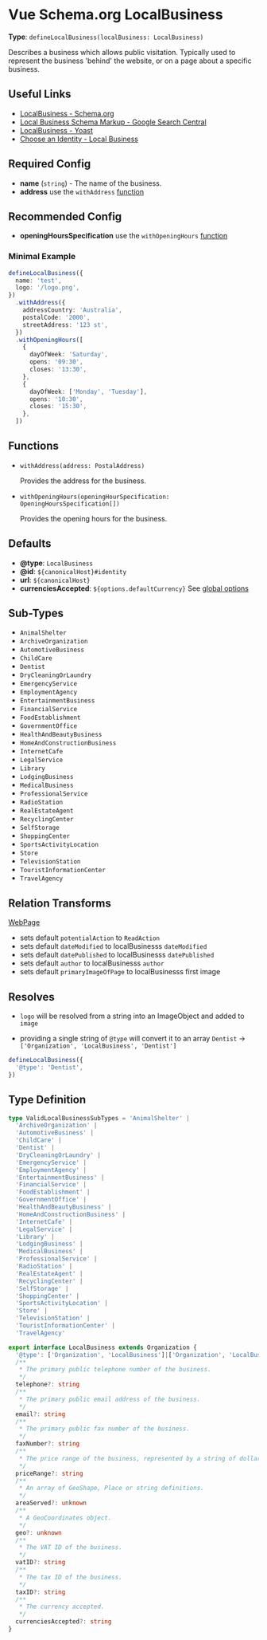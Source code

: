 # Vue Schema.org LocalBusiness

**Type**: `defineLocalBusiness(localBusiness: LocalBusiness)`

Describes a business which allows public visitation. Typically used to represent the business 'behind' the website, or on a page about a specific business.

## Useful Links

- [LocalBusiness - Schema.org](https://schema.org/LocalBusiness)
- [Local Business Schema Markup - Google Search Central](https://developers.google.com/search/docs/advanced/structured-data/local-business)
- [LocalBusiness - Yoast](https://developer.yoast.com/features/schema/pieces/localBusiness)
- [Choose an Identity - Local Business](/guide/guides/identity.html#local-business)

## Required Config

- **name** (`string`) - The name of the business.
- **address** use the `withAddress` [function](#functions)

## Recommended Config

- **openingHoursSpecification** use the `withOpeningHours` [function](#functions)

### Minimal Example

```ts
defineLocalBusiness({
  name: 'test',
  logo: '/logo.png',
})
  .withAddress({
    addressCountry: 'Australia',
    postalCode: '2000',
    streetAddress: '123 st',
  })
  .withOpeningHours([
    {
      dayOfWeek: 'Saturday',
      opens: '09:30',
      closes: '13:30',
    },
    {
      dayOfWeek: ['Monday', 'Tuesday'],
      opens: '10:30',
      closes: '15:30',
    },
  ])
```

## Functions

- `withAddress(address: PostalAddress)`

  Provides the address for the business.

- `withOpeningHours(openingHourSpecification: OpeningHoursSpecification[])`

  Provides the opening hours for the business.
  

## Defaults

- **@type**: `LocalBusiness`
- **@id**: `${canonicalHost}#identity`
- **url**: `${canonicalHost}` 
- **currenciesAccepted**: `${options.defaultCurrency}` See [global options](/guide/how-it-works.html#global-config)

## Sub-Types

- `AnimalShelter`
- `ArchiveOrganization`
- `AutomotiveBusiness`
- `ChildCare`
- `Dentist`
- `DryCleaningOrLaundry`
- `EmergencyService`
- `EmploymentAgency`
- `EntertainmentBusiness`
- `FinancialService`
- `FoodEstablishment`
- `GovernmentOffice`
- `HealthAndBeautyBusiness`
- `HomeAndConstructionBusiness`
- `InternetCafe`
- `LegalService`
- `Library`
- `LodgingBusiness`
- `MedicalBusiness`
- `ProfessionalService`
- `RadioStation`
- `RealEstateAgent`
- `RecyclingCenter`
- `SelfStorage`
- `ShoppingCenter`
- `SportsActivityLocation`
- `Store`
- `TelevisionStation`
- `TouristInformationCenter`
- `TravelAgency`

## Relation Transforms

[WebPage](/schema/webpage)

- sets default `potentialAction` to `ReadAction`
- sets default `dateModified` to localBusinesss `dateModified`
- sets default `datePublished` to localBusinesss `datePublished`
- sets default `author` to localBusinesss `author`
- sets default `primaryImageOfPage` to localBusinesss first image

## Resolves

- `logo` will be resolved from a string into an ImageObject and added to `image`

- providing a single string of `@type` will convert it to an array `Dentist` -> `['Organization', 'LocalBusiness', 'Dentist']`

```ts
defineLocalBusiness({
  '@type': 'Dentist',
})
```

## Type Definition

```ts
type ValidLocalBusinessSubTypes = 'AnimalShelter' |
  'ArchiveOrganization' |
  'AutomotiveBusiness' |
  'ChildCare' |
  'Dentist' |
  'DryCleaningOrLaundry' |
  'EmergencyService' |
  'EmploymentAgency' |
  'EntertainmentBusiness' |
  'FinancialService' |
  'FoodEstablishment' |
  'GovernmentOffice' |
  'HealthAndBeautyBusiness' |
  'HomeAndConstructionBusiness' |
  'InternetCafe' |
  'LegalService' |
  'Library' |
  'LodgingBusiness' |
  'MedicalBusiness' |
  'ProfessionalService' |
  'RadioStation' |
  'RealEstateAgent' |
  'RecyclingCenter' |
  'SelfStorage' |
  'ShoppingCenter' |
  'SportsActivityLocation' |
  'Store' |
  'TelevisionStation' |
  'TouristInformationCenter' |
  'TravelAgency'

export interface LocalBusiness extends Organization {
  '@type': ['Organization', 'LocalBusiness']|['Organization', 'LocalBusiness', ValidLocalBusinessSubTypes]|ValidLocalBusinessSubTypes
  /**
   * The primary public telephone number of the business.
   */
  telephone?: string
  /**
   * The primary public email address of the business.
   */
  email?: string
  /**
   * The primary public fax number of the business.
   */
  faxNumber?: string
  /**
   * The price range of the business, represented by a string of dollar symbols (e.g., $, $$, or $$$ ).
   */
  priceRange?: string
  /**
   * An array of GeoShape, Place or string definitions.
   */
  areaServed?: unknown
  /**
   * A GeoCoordinates object.
   */
  geo?: unknown
  /**
   * The VAT ID of the business.
   */
  vatID?: string
  /**
   * The tax ID of the business.
   */
  taxID?: string
  /**
   * The currency accepted.
   */
  currenciesAccepted?: string
}
```
